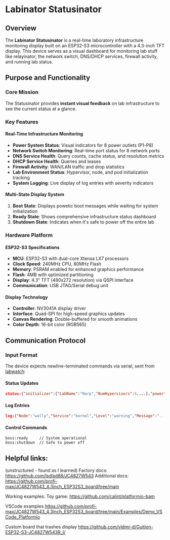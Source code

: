 # Labinator Statusinator

## Overview

The **Labinator Statusinator** is a real-time laboratory infrastructure monitoring display built on an ESP32-S3 microcontroller with a 4.3-inch TFT display. This device serves as a visual dashboard for monitoring lab stuff like relayinator, the network switch, DNS/DHCP services, firewall activity, and running lab status.

## Purpose and Functionality

### Core Mission
The Statusinator provides **instant visual feedback** on lab infrastructure to see the current status at a glance.

### Key Features

#### **Real-Time Infrastructure Monitoring**
- **Power System Status**: Visual indicators for 8 power outlets (P1-P8)
- **Network Switch Monitoring**: Real-time port status for 8 network ports
- **DNS Service Health**: Query counts, cache status, and resolution metrics
- **DHCP Service Health**: Queries and leases
- **Firewall Activity**: WAN/LAN traffic and drop statistics
- **Lab Environment Status**: Hypervisor, node, and pod initialization tracking
- **System Logging**: Live display of log entries with severity indicators

#### **Multi-State Display System**
1. **Boot State**: Displays powetic boot messages while waiting for system initialization
2. **Ready State**: Shows comprehensive infrastructure status dashboard
3. **Shutdown State**: Indicates when it's safe to power off the entire lab

### Hardware Platform

#### **ESP32-S3 Specifications**
- **MCU**: ESP32-S3 with dual-core Xtensa LX7 processors
- **Clock Speed**: 240MHz CPU, 80MHz Flash
- **Memory**: PSRAM enabled for enhanced graphics performance
- **Flash**: 4MB with optimized partitioning
- **Display**: 4.3" TFT (480x272 resolution) via QSPI interface
- **Communication**: USB JTAG/Serial debug unit

#### **Display Technology**
- **Controller**: NV3041A display driver
- **Interface**: Quad-SPI for high-speed graphics updates
- **Canvas Rendering**: Double-buffered for smooth animations
- **Color Depth**: 16-bit color (RGB565)

## Communication Protocol

### **Input Format**
The device expects newline-terminated commands via serial, sent from [labwatch](https://github.com/DRuggeri/labinator_labwatch):

#### Status Updates
```json
status:{"initializer":{"LabName":"Narp","NumHypervisors":6,...},"power":{"P1":false,...},"logs":{...}}
```

#### Log Entries
```json
log:{"Node":"wally","Service":"kernel","Level":"warning","Message":"..."}
```

#### Control Commands
```
boss:ready     // System operational
boss:shutdown  // Safe to power off
```

## Helpful links:
(unstructured - found as I learned)
Factory docs: https://github.com/lsdlsd88/JC4827W543
Additional docs: https://github.com/profi-max/JC4827W543_4.3inch_ESP32S3_board/tree/main

Working examples:
Toy game: https://github.com/calint/platformio-bam

VSCode examples
https://github.com/profi-max/JC4827W543_4.3inch_ESP32S3_board/tree/main/Examples/Demo_VSCode_Platformio

Custom board that trashes display
https://github.com/vldmr-d/Guition-ESP32-S3-JC4827W543R_I/
